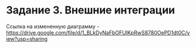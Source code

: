 # Задание 3. Внешние интеграции

Ссылка на измененную диаграмму - https://drive.google.com/file/d/1_BLkDyNaFbOFUIKpRwS8780OePD1dt0C/view?usp=sharing